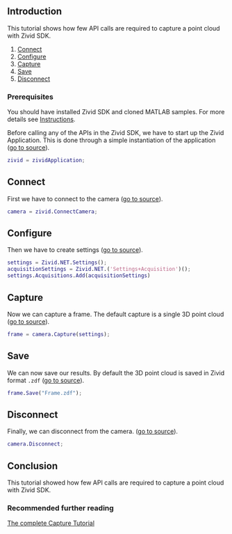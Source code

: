 ## Introduction

This tutorial shows how few API calls are required to capture a point cloud with Zivid SDK.

1. [Connect](#connect)
2. [Configure](#configure)
3. [Capture](#capture)
4. [Save](#save)
5. [Disconnect](#disconnect)

### Prerequisites

You should have installed Zivid SDK and cloned MATLAB samples. For more details see [Instructions][installation-instructions-url].

Before calling any of the APIs in the Zivid SDK, we have to start up the Zivid Application. This is done through a simple instantiation of the application ([go to source][start_app-url]).
```Matlab
zivid = zividApplication; 
```

## Connect

First we have to connect to the camera ([go to source][connect-url]).
```Matlab
camera = zivid.ConnectCamera;
```

## Configure

Then we have to create settings ([go to source][settings-url]).
```Matlab
settings = Zivid.NET.Settings();
acquisitionSettings = Zivid.NET.('Settings+Acquisition')();
settings.Acquisitions.Add(acquisitionSettings)
```

## Capture

Now we can capture a frame. The default capture is a single 3D point cloud ([go to source][capture-url]).
```Matlab
frame = camera.Capture(settings);
```

## Save

We can now save our results. By default the 3D point cloud is saved in Zivid format `.zdf` ([go to source][save-url]).
```Matlab
frame.Save("Frame.zdf");
```

## Disconnect

Finally, we can disconnect from the camera. ([go to source][disconnect-url]).
```Matlab
camera.Disconnect;
```

## Conclusion

This tutorial showed how few API calls are required to capture a point cloud with Zivid SDK.

### Recommended further reading

[The complete Capture Tutorial](CaptureTutorial.md)

[installation-instructions-url]: ../../../README.md#instructions
[start_app-url]: Capture.m#L4
[connect-url]: Capture.m#L7
[settings-url]: Capture.m#L10-L17
[capture-url]: Capture.m#L20
[save-url]: Capture.m#L22-L24
[disconnect-url]: Capture.m#L27
